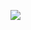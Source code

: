 ![](https://raw.githubusercontent.com/EmperorBob7/github-stats/master/generated/overview.svg#gh-dark-mode-only)
